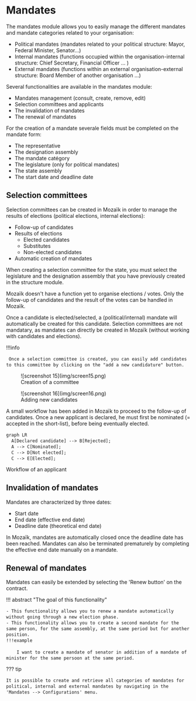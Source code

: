 # Mandates

The mandates module allows you to easily manage the different mandates and mandate categories related to your organisation:

- Political mandates (mandates related to your political structure: Mayor, Federal Minister, Senator...)
- Internal mandates (functions occupied within the organisation-internal structure: Chief Secretary, Financial Officer ...  )
- External mandates (functions within an external organisation-external structure: Board Member of another organisation ...)

Several functionalities are available in the mandates module:

- Mandates management (consult, create, remove, edit)
- Selection committees and applicants
- The invalidation of mandates
- The renewal of mandates

For the creation of a mandate severale fields must be completed on the mandate form:

- The representative
- The designation assembly
- The mandate catégory
- The legislature (only for political mandates)
- The state assembly
- The start date and deadline date

## Selection committees

Selection committees can be created in Mozaïk in order to manage the results of elections (political elections, internal elections):

- Follow-up of candidates
- Results of elections
    - Elected candidates
    - Substitutes
    - Non-elected candidates
- Automatic creation of mandates

When creating a selection committee for the state, you must select the legislature and the designation assembly that you have previously created in the structure module.

Mozaïk doesn't have a function yet to organise elections / votes. Only the follow-up of candidates and the result of the votes can be handled in Mozaïk. 

Once a candidate is elected/selected, a (political/internal) mandate will automatically be created for this candidate. Selection committees are not mandatary, as mandates can directly be created in Mozaïk (without working with candidates and elections).

!!!info

     Once a selection committee is created, you can easily add candidates to this committee by clicking on the "add a new candidature" button.

<figure markdown>
![screenshot 15](img/screen15.png)
 <figcaption>Creation of a committee</figcaption>
</figure>

<figure markdown>
![screenshot 16](img/screen16.png)
 <figcaption>Adding new candidates</figcaption>
</figure>

A small workflow has been added in Mozaïk to proceed to the follow-up of candidates. 
Once a new applicant is declared, he must first be nominated (= accepted in the short-list), before being eventually elected. 

``` mermaid
graph LR
  A[Declared candidate] --> B[Rejected];
  A --> C[Nominated];
  C --> D[Not elected];
  C --> E[Elected];
```
 <figcaption>Workflow of an applicant</figcaption>

## Invalidation of mandates

Mandates are characterized by three dates: 

- Start date
- End date (effective end date)
- Deadline date (theoretical end date)

In Mozaïk, mandates are automatically closed once the deadline date has been reached. Mandates can also be terminated prematurely by completing the effective end date manually on a mandate.

## Renewal of mandates
Mandates can easily be extended by selecting the 'Renew button' on the contract.

!!! abstract "The goal of this functionality"

    - This functionality allows you to renew a mandate automatically without going through a new election phase.
    - This functionality allows you to create a second mandate for the same person, for the same assembly, at the same period but for another position.
    !!!example

        I want to create a mandate of senator in addition of a mandate of minister for the same persoon at the same period. 

??? tip

    It is possible to create and retrieve all categories of mandates for political, internal and external mandates by navigating in the 'Mandates --> Configurations' menu.